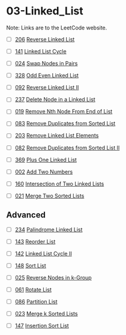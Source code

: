 # 03-Linked_List
Note: Links are to the LeetCode website.

- [ ] [206](206_Reverse_Linked_List.cpp) [Reverse Linked List](https://leetcode.com/problems/reverse-linked-list/description/)

- [ ] [141](141_Linked_List_Cycle.cpp) [Linked List Cycle](https://leetcode.com/problems/linked-list-cycle/description/)

- [ ] [024](024_Swap_Nodes_in_Pairs.cpp) [Swap Nodes in Pairs](https://leetcode.com/problems/swap-nodes-in-pairs/description/)

- [ ] [328](328_Odd_Even_Linked_List.cpp) [Odd Even Linked List](https://leetcode.com/problems/odd-even-linked-list/description/)

- [ ] [092](092_Reverse_Linked_List_II.cpp) [Reverse Linked List II](https://leetcode.com/problems/reverse-linked-list-ii/description/)

- [ ] [237](237_Delete_Node_in_a_Linked_List.cpp) [Delete Node in a Linked List](https://leetcode.com/problems/delete-node-in-a-linked-list/description/)

- [ ] [019](019_Remove_Nth_Node_From_End_of_List.cpp) [Remove Nth Node From End of List](https://leetcode.com/problems/remove-nth-node-from-end-of-list/description/)

- [ ] [083](083_Remove_Duplicates_from_Sorted_List.cpp) [Remove Duplicates from Sorted List](https://leetcode.com/problems/remove-duplicates-from-sorted-list/description/)

- [ ] [203](203_Remove_Linked_List_Elements.cpp) [Remove Linked List Elements](https://leetcode.com/problems/remove-linked-list-elements/description/)

- [ ] [082](082_Remove_Duplicates_from_Sorted_List_II.cpp) [Remove Duplicates from Sorted List II](https://leetcode.com/problems/remove-duplicates-from-sorted-list-ii/description/)

- [ ] [369](369_Plus_One_Linked_List.cpp) [Plus One Linked List](https://leetcode.com/problems/plus-one-linked-list/description/)

- [ ] [002](002_Add_Two_Numbers.cpp) [Add Two Numbers](https://leetcode.com/problems/add-two-numbers/description/)

- [ ] [160](160_Intersection_of_Two_Linked_Lists.cpp) [Intersection of Two Linked Lists](https://leetcode.com/problems/intersection-of-two-linked-lists/description/)

- [ ] [021](021_Merge_Two_Sorted_Lists.cpp) [Merge Two Sorted Lists](https://leetcode.com/problems/merge-two-sorted-lists/description/)

## Advanced

- [ ] [234](234_Palindrome_Linked_List.cpp) [Palindrome Linked List](https://leetcode.com/problems/palindrome-linked-list/description/)

- [ ] [143](143_Reorder_List.cpp) [Reorder List](https://leetcode.com/problems/reorder-list/description/)

- [ ] [142](142_Linked_List_Cycle_II.cpp) [Linked List Cycle II](https://leetcode.com/problems/linked-list-cycle-ii/description/)

- [ ] [148](148_Sort_List.cpp) [Sort List](https://leetcode.com/problems/sort-list/description/)

- [ ] [025](025_Reverse_Nodes_in_k-Group.cpp) [Reverse Nodes in k-Group](https://leetcode.com/problems/reverse-nodes-in-k-group/description/)

- [ ] [061](061_Rotate_List.cpp) [Rotate List](https://leetcode.com/problems/rotate-list/description/)

- [ ] [086](086_Partition_List.cpp) [Partition List](https://leetcode.com/problems/partition-list/description/)

- [ ] [023](023_Merge_k_Sorted_Lists.cpp) [Merge k Sorted Lists](https://leetcode.com/problems/merge-k-sorted-lists/description/)

- [ ] [147](147_Insertion_Sort_List.cpp) [Insertion Sort List](https://leetcode.com/problems/insertion-sort-list/description/)
